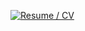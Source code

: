 [![Resume / CV](https://img.shields.io/badge/Resume%20%2F%20CV-Open%20Profile-2ea44f?style=for-the-badge)](https://eugeneponomarev.github.io/resume)
